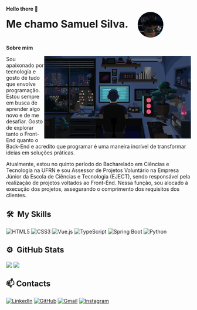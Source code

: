 
<h1>
    <div style="font-size:14px">Hello there 👋</div>
        <span>Me chamo Samuel Silva.<span>
             <img align="center" src="Wall-e.jpg" alt="Wall-e" width="70px" style="margin-left: 20px; border-radius: 50%;">
</h1>

          
**Sobre mim**  

<img align="right" src="transferir.gif" width="400px">


<p align="left">
Sou apaixonado por tecnologia e gosto de tudo que envolve programação. Estou sempre em busca de aprender algo novo e de me desafiar. Gosto de explorar tanto o Front-End quanto o Back-End e acredito que programar é uma maneira incrível de transformar ideias em soluções práticas.
    
Atualmente, estou no quinto período do Bacharelado em Ciências e Tecnologia na UFRN e sou Assessor de Projetos Voluntário na Empresa Júnior da Escola de Ciências e Tecnologia (EJECT), sendo responsável pela realização de projetos voltados ao Front-End. Nessa função, sou alocado à execução dos projetos, assegurando o comprimento dos requisitos dos clientes.
</p>



## 🛠 &nbsp;My Skills
![HTML5](https://img.shields.io/badge/HTML5-E34F26?style=for-the-badge&logo=html5&logoColor=white) ![CSS3](https://img.shields.io/badge/CSS3-1572B6?style=for-the-badge&logo=css3&logoColor=white) ![Vue.js](https://img.shields.io/badge/Vue.js-4FC08D?style=for-the-badge&logo=vue.js&logoColor=white) ![TypeScript](https://img.shields.io/badge/TypeScript-3178C6?style=for-the-badge&logo=typescript&logoColor=white) ![Spring Boot](https://img.shields.io/badge/Spring%20Boot-6DB33F?style=for-the-badge&logo=spring-boot&logoColor=white) ![Python](https://img.shields.io/badge/Python-3776AB?style=for-the-badge&logo=python&logoColor=white)  


## ⚙️ &nbsp;GitHub Stats
<div>
    <img align="center" src="https://github-readme-stats.vercel.app/api?username=Samsratinho&theme=blue-green&show_icons=true&width=400&height=auto" width="45%">
    <img align="center" src="https://github-readme-stats-git-masterrstaa-rickstaa.vercel.app/api/top-langs/?username=Samsratinho&layout=compact&theme=blue-green" width="40%">
</div>

## 📫 Contacts  
[![LinkedIn](https://img.shields.io/badge/LinkedIn-0077B5?style=for-the-badge&logo=linkedin&logoColor=white)](https://www.linkedin.com/in/samszin-silva-de-lima/)  [![GitHub](https://img.shields.io/badge/GitHub-181717?style=for-the-badge&logo=github&logoColor=white)](https://github.com/Samsratinho/)  [![Gmail](https://img.shields.io/badge/Gmail-D14836?style=for-the-badge&logo=gmail&logoColor=white)](mailto:samuclient@gmail.com)  [![Instagram](https://img.shields.io/badge/Instagram-E4405F?style=for-the-badge&logo=instagram&logoColor=white)](https://www.instagram.com/samsilva.raw/)  

<!--
**Samsratinho/Samsratinho** is a ✨ _special_ ✨ repository because its `README.md` (this file) appears on your GitHub profile.

Here are some ideas to get you started:

- 🔭 I’m currently working on ...
- 🌱 I’m currently learning ...
- 👯 I’m looking to collaborate on ...
- 🤔 I’m looking for help with ...
- 💬 Ask me about ...
- 📫 How to reach me: ...
- 😄 Pronouns: ...
- ⚡ Fun fact: ...
-->
